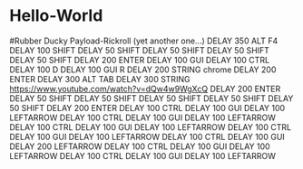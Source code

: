 # Hello-World
#Rubber Ducky Payload-Rickroll (yet another one...) 
DELAY 350
ALT F4
DELAY 100
SHIFT
DELAY 50
SHIFT
DELAY 50
SHIFT
DELAY 50
SHIFT
DELAY 50
SHIFT
DELAY 200
ENTER
DELAY 100
GUI
DELAY 100
CTRL
DELAY 100
D
DELAY 100
GUI R
DELAY 200
STRING chrome
DELAY 200
ENTER 
DELAY 300
ALT TAB
DELAY 300
STRING https://www.youtube.com/watch?v=dQw4w9WgXcQ 
DELAY 200
ENTER 
DELAY 50
SHIFT
DELAY 50
SHIFT
DELAY 50
SHIFT
DELAY 50
SHIFT
DELAY 50
SHIFT
DELAY 200
ENTER
DELAY 100
CTRL
DELAY 100
GUI
DELAY 100
LEFTARROW
DELAY 100
CTRL
DELAY 100
GUI
DELAY 100
LEFTARROW
DELAY 100
CTRL
DELAY 100
GUI
DELAY 100
LEFTARROW
DELAY 100
CTRL
DELAY 100
GUI
DELAY 100
LEFTARROW
DELAY 100
CTRL
DELAY 100
GUI
DELAY 200
LEFTARROW
DELAY 100
CTRL
DELAY 100
GUI
DELAY 100
LEFTARROW
DELAY 100
CTRL
DELAY 100
GUI
DELAY 100
LEFTARROW
